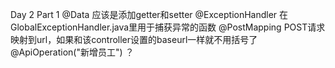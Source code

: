 Day 2 Part 1
@Data
应该是添加getter和setter
@ExceptionHandler
在GlobalExceptionHandler.java里用于捕获异常的函数
@PostMapping
POST请求映射到url，如果和该controller设置的baseurl一样就不用括号了
@ApiOperation("新增员工")
？